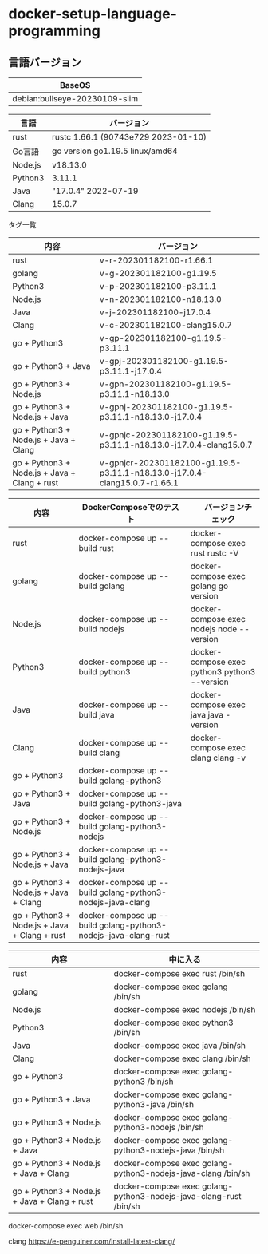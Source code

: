 # docker-setup-language-programming
## 言語バージョン

| BaseOS                        |
|-------------------------------|
| debian:bullseye-20230109-slim | 


| 言語      | バージョン                               |
|---------|-------------------------------------|
| rust    | rustc 1.66.1 (90743e729 2023-01-10) |
| Go言語    | go version go1.19.5 linux/amd64     |
| Node.js | v18.13.0                            |
| Python3 | 3.11.1                              |
| Java    | "17.0.4" 2022-07-19                 |
| Clang   | 15.0.7                              |

タグ一覧

| 内容                                           | バージョン                                                                      |
|----------------------------------------------|----------------------------------------------------------------------------|
| rust                                         | v-r-202301182100-r1.66.1                                                   | 
| golang                                       | v-g-202301182100-g1.19.5                                                   |                                 
| Python3                                      | v-p-202301182100-p3.11.1                                                   |                                 
| Node.js                                      | v-n-202301182100-n18.13.0                                                  |                                 
| Java                                         | v-j-202301182100-j17.0.4                                                   |                                 
| Clang                                        | v-c-202301182100-clang15.0.7                                               |                                 
| go + Python3                                 | v-gp-202301182100-g1.19.5-p3.11.1                                          |                                 
| go + Python3 + Java                          | v-gpj-202301182100-g1.19.5-p3.11.1-j17.0.4                                 |                                 
| go + Python3 + Node.js                       | v-gpn-202301182100-g1.19.5-p3.11.1-n18.13.0                                |                                 
| go + Python3 + Node.js + Java                | v-gpnj-202301182100-g1.19.5-p3.11.1-n18.13.0-j17.0.4                       |                                 
| go + Python3 + Node.js + Java + Clang        | v-gpnjc-202301182100-g1.19.5-p3.11.1-n18.13.0-j17.0.4-clang15.0.7          |                                 
| go + Python3 + Node.js + Java + Clang + rust | v-gpnjcr-202301182100-g1.19.5-p3.11.1-n18.13.0-j17.0.4-clang15.0.7-r1.66.1 |                                 


| 内容                                           | DockerComposeでのテスト                                              | 　 バージョンチェック                                     |
|----------------------------------------------|-----------------------------------------------------------------|-------------------------------------------------|
| rust                                         | docker-compose up --build rust                                  | docker-compose exec rust rustc -V               |
| golang                                       | docker-compose up --build golang                                | docker-compose exec golang go version           |
| Node.js                                      | docker-compose up --build nodejs                                | docker-compose exec nodejs node --version       |
| Python3                                      | docker-compose up --build python3                               | docker-compose exec python3  python3 --version  |
| Java                                         | docker-compose up --build java                                  | docker-compose exec java java -version          |
| Clang                                        | docker-compose up --build clang                                 | docker-compose exec clang clang -v              |
| go + Python3                                 | docker-compose up --build golang-python3                        |                                                 |
| go + Python3 + Java                          | docker-compose up --build golang-python3-java                   |                                                 |
| go + Python3 + Node.js                       | docker-compose up --build golang-python3-nodejs                 |                                                 |
| go + Python3 + Node.js + Java                | docker-compose up --build golang-python3-nodejs-java            |                                                 |
| go + Python3 + Node.js + Java + Clang        | docker-compose up --build golang-python3-nodejs-java-clang      |                                                 |
| go + Python3 + Node.js + Java + Clang + rust | docker-compose up --build golang-python3-nodejs-java-clang-rust |                                                 |


| 内容                                           | 中に入る                                                              |
|----------------------------------------------|-------------------------------------------------------------------|
| rust                                         | docker-compose exec rust /bin/sh                                  |
| golang                                       | docker-compose exec golang /bin/sh                                |
| Node.js                                      | docker-compose exec nodejs /bin/sh                                |
| Python3                                      | docker-compose exec python3 /bin/sh                               |
| Java                                         | docker-compose exec java /bin/sh                                  |
| Clang                                        | docker-compose exec clang /bin/sh                                 |
| go + Python3                                 | docker-compose exec golang-python3 /bin/sh                        |
| go + Python3 + Java                          | docker-compose exec golang-python3-java /bin/sh                   |
| go + Python3 + Node.js                       | docker-compose exec golang-python3-nodejs /bin/sh                 |
| go + Python3 + Node.js + Java                | docker-compose exec golang-python3-nodejs-java /bin/sh            |
| go + Python3 + Node.js + Java + Clang        | docker-compose exec golang-python3-nodejs-java-clang /bin/sh      |
| go + Python3 + Node.js + Java + Clang + rust | docker-compose exec golang-python3-nodejs-java-clang-rust /bin/sh |



docker-compose exec web /bin/sh

clang
https://e-penguiner.com/install-latest-clang/


